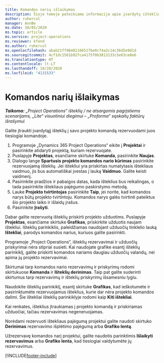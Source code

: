 ```yaml
---
title: Komandos narių išlaikymas
description: Šioje temoje pateikiama informacija apie įvardytų išteklių rezervavimą projektų komandoms ir jų priskyrimą užduotims.
author: ruhercul
manager: AnnBe
ms.date: 10/05/2020
ms.topic: article
ms.service: project-operations
ms.reviewer: kfend
ms.author: ruhercul
ms.openlocfilehash: abab21ff98481166517be0c74a2c14c36d5e9d1d
ms.sourcegitcommit: 4cf1dc1561b92fca4175f0b3813133c5e63ce8e6
ms.translationtype: HT
ms.contentlocale: lt-LT
ms.lasthandoff: 10/28/2020
ms.locfileid: "4131533"
---
```

# <a name="maintain-team-members"></a>Komandos narių išlaikymas

_**Taikoma:** „Project Operations“ išteklių / ne atsargomis pagrįstiems scenarijams, „Lite“ visuotiniui diegimui – „Proforma“ sąskaitų faktūrų išrašymui_

Galite įtraukti įvardytąjį išteklių į savo projekto komandą rezervuodami juos tiesiogiai komandoje.

1. Programoje „Dynamics 365 Project Operations“ eikite į **Projektai** ir pasirinkite atidaryti projektą, kuriam rezervuojate.
2. Puslapyje **Projektas**, esančiame skirtuke **Komanda**, pasirinkite **Naujas**. 
3. Dialogo lange **Spartusis projekto komandos nario kūrimas** pasirinkite rezervuojamą išteklių. Jei ištekliui yra priskirtas numatytasis ištekliaus vaidmuo, jis bus automatiškai įvestas į lauką **Vaidmuo**. Galite keisti vaidmenį. 
4. Pasirinkite pradžios ir pabaigos datas, kada išteklius bus reikalingas, o tada pasirinkite ištekliaus pajėgumo paskirstymo metodą. 
5. Lauke **Projekto tvirtintojas** pasirinkite **Taip**, jei norite, kad komandos narys būtų projekto tvirtintoju. Komandos narys galės tvirtinti pateiktus šio projekto laiko ir išlaidų įrašus. 
6. Pasirinkite **Įrašyti**.

Dabar galite rezervuotą išteklių priskirti projekto užduotims. Puslapyje **Projektas**, esančiame skirtuke **Grafikas**, priskirkite užduotis naujam ištekliui. Išteklių parinkiklis, paleidžiamas naudojant užduočių tinklelio lauką **Ištekliai**, parodys komandos narius, kuriuos galite pasirinkti.


Programoje „Project Operations“, išteklių rezervavimai ir užduočių priskyrimai nėra stipriai susieti. Kai naudojate grafike esantį išteklių parinkiklį, galite priskirti komandos nariams daugiau užduočių valandų, nei apima jų projekto rezervavimai.

Skirtumai tarp komandos nario rezervavimų ir priskyrimų rodomi skirtukuose **Komanda** ir **Išteklių derinimas**. Taip pat galite suderinti skirtumus tarp rezervavimų ir išteklių priskyrimų išsamesniu lygiu.

Naudokite išteklių parinkiklį, esantį skirtuke **Grafikas**, kad ieškotumėte ir pasirinktumėte rezervuojamus išteklius, kurie dar nėra projekto komandos dalimi. Šie ištekliai išteklių parinkiklyje rodomi kaip **Kiti ištekliai**.

Kai renkates, išteklius įtraukiamas į projekto komandą ir priskiriamas užduočiai, tačiau rezervavimas negeneruojamas.

Norėdami rezervuoti ištekliaus pajėgumą projektui galite naudoti skirtuko **Derinimas** rezervavimo išplėtimo pajėgumą arba **Grafiko lentą**.

Užrezervavę komandos narį projektui, galite naudotis parinktimis **Išlaikyti rezervavimus** arba **Grafiko lenta**, kad tiesiogiai valdytumėte jų rezervavimus.


[!INCLUDE[footer-include](../includes/footer-banner.md)]